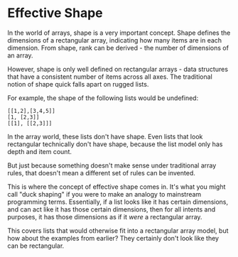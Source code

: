 # Effective Shape

In the world of arrays, shape is a very important concept. Shape defines the dimensions of a rectangular array, indicating how many items are in each dimension. From shape, rank can be derived - the number of dimensions of an array. 

However, shape is only well defined on rectangular arrays - data structures that have a consistent number of items across all axes. The traditional notion of shape quick falls apart on rugged lists. 

For example, the shape of the following lists would be undefined:

```
[[1,2],[3,4,5]]
[1, [2,3]]
[[1], [[2,3]]]
```

In the array world, these lists don't have shape. Even lists that look rectangular technically don't have shape, because the list model only has depth and item count. 

But just because something doesn't make sense under traditional array rules, that doesn't mean a different set of rules can be invented. 

This is where the concept of effective shape comes in. It's what you might call "duck shaping" if you were to make an analogy to mainstream programming terms. Essentially, if a list looks like it has certain dimensions, and can act like it has those certain dimensions, then for all intents and purposes, it has those dimensions as if it _were_ a rectangular array. 

This covers lists that would otherwise fit into a rectangular array model, but how about the examples from earlier? They certainly don't look like they can be rectangular. 